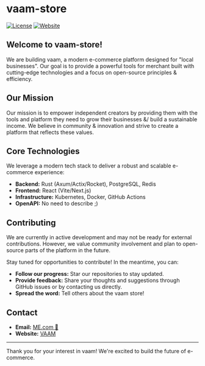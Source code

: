 # vaam-store

[![License](https://img.shields.io/badge/license-MIT-blue.svg)](LICENSE)
[![Website](https://img.shields.io/badge/Website-vaam.store-blue)](https://vaam.store) <!--  Replace with your actual website -->

## Welcome to vaam-store!

We are building vaam, a modern e-commerce platform designed for "local businesses". Our goal is to provide a powerful tools for merchant built with cutting-edge technologies and a focus on open-source principles & efficiency.

## Our Mission

Our mission is to empower independent creators by providing them with the tools and platform they need to grow their businesses &/ build a sustainable income. We believe in community & innovation and strive to create a platform that reflects these values.

## Core Technologies

We leverage a modern tech stack to deliver a robust and scalable e-commerce experience:

*   **Backend:** Rust (Axum/Actix/Rocket), PostgreSQL, Redis
*   **Frontend:** React (Vite/Next.js)
*   **Infrastructure:** Kubernetes, Docker, GitHub Actions
*   **OpenAPI:** No need to describe ;)

## Contributing

We are currently in active development and may not be ready for external contributions. However, we value community involvement and plan to open-source parts of the platform in the future.

Stay tuned for opportunities to contribute! In the meantime, you can:

*   **Follow our progress:** Star our repositories to stay updated.
*   **Provide feedback:** Share your thoughts and suggestions through GitHub issues or by contacting us directly.
*   **Spread the word:**  Tell others about the vaam store!

## Contact

*   **Email:** [ME.com 🤣](mailto:selastlambou@gmail.com)
*   **Website:** [VAAM](https://vaam.store)

---

Thank you for your interest in vaam! We're excited to build the future of e-commerce.

